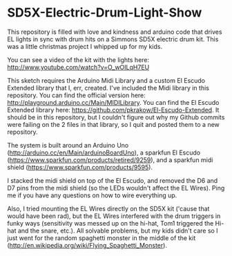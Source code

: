 SD5X-Electric-Drum-Light-Show
=============================

This repository is filled with love and kindness and arduino code that drives EL lights in sync with drum hits on a Simmons SD5X electric drum kit.  This was a little christmas project I whipped up for my kids.

You can see a video of the kit with the lights here: http://www.youtube.com/watch?v=O_wOILqH7EU

This sketch requires the Arduino Midi Library and a custom El Escudo Extended library that I, err, created.  I've included the Midi library in this repository.  You can find the official version here: http://playground.arduino.cc/Main/MIDILibrary.  You can find the El Escudo Extended library here: https://github.com/pkrakow/El-Escudo-Extended.  It should be in this repository, but I couldn't figure out why my Github commits were failing on the 2 files in that library, so I quit and posted them to a new repository.

The system is built around an Arduino Uno (http://arduino.cc/en/Main/arduinoBoardUno), a sparkfun El Escudo (https://www.sparkfun.com/products/retired/9259), and a sparkfun midi shield (https://www.sparkfun.com/products/9595).

I stacked the midi shield on top of the El Escudo, and removed the D6 and D7 pins from the midi shield (so the LEDs wouldn't affect the EL Wires).  Ping me if you have any questions on how to wire everything up.  

Also, I tried mounting the EL Wires directly on the SD5X kit ('cause that would have been rad), but the EL Wires interfered with the drum triggers in funky ways (sensitivity was messed up on the hi-hat, Tom1 triggered the Hi-hat and the snare, etc.).  All solvable problems, but my kids didn't care so I just went for the random spaghetti monster in the middle of the kit (http://en.wikipedia.org/wiki/Flying_Spaghetti_Monster).
